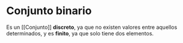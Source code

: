 # Conjunto binario

Es un [[Conjunto]] **discreto**, ya que no existen valores entre aquellos determinados, y es **finito**, ya que solo tiene dos elementos.
